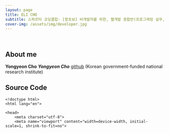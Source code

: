 ```yaml
---
layout: page
title: ELI CHO
subtitle: 스파르타 코딩클럽- [왕초보] 비개발자를 위한, 웹개발 종합반(프로그래밍 실무, 풀스택)
cover-img: /assets/img/developer.jpg
---
```


<br/>

## About me

**Yongyeon Cho** **_Yongyeon Cho_**  [github](https://github.com/elicho91) (Korean government-funded national research institute)

## Source Code

```
<!doctype html>
<html lang="en">

<head>
    <meta charset="utf-8">
    <meta name="viewport" content="width=device-width, initial-scale=1, shrink-to-fit=no">
```

